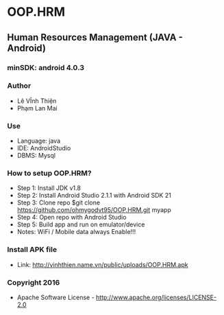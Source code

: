 # OOP.HRM

## Human Resources Management (JAVA -  Android)
### minSDK: android 4.0.3 

### Author
- Lê VĨnh Thiện
- Phạm Lan Mai

### Use
- Language: java
- IDE:  AndroidStudio
- DBMS: Mysql

### How to setup OOP.HRM?
- Step 1: Install JDK v1.8
- Step 2: Install Android Studio 2.1.1 with Android SDK 21
- Step 3: Clone repo $git clone https://github.com/ohmygodvt95/OOP.HRM.git myapp
- Step 4: Open repo with Android Studio
- Step 5: Build app and run on emulator/device
- Notes: WiFi / Mobile data always Enable!!!

### Install APK file
- Link: http://vinhthien.name.vn/public/uploads/OOP.HRM.apk

### Copyright 2016 
 - Apache Software License - http://www.apache.org/licenses/LICENSE-2.0


